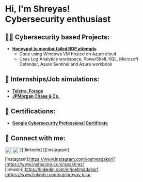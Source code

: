 <h1>Hi, I'm Shreyas! <br/>Cybersecurity enthusiast</h1>

<h2>👨‍💻 Cybersecurity based Projects:</h2>

- <b>[Honeypot to monitor failed RDP attempts](https://github.com/issashrez/Honeypot)</b>
  - Done using Windows VM hosted on Azure cloud
  - Uses Log Analytics workspace, PowerShell, KQL, Microsoft Defender, Azure Sentinel and Azure workbook

<h2>🏢 Internships/Job simulations: </h2>

- <b>[Telstra, Forage](https://forage-uploads-prod.s3.amazonaws.com/completion-certificates/Telstra%20AU/RNhbu8QnDzthwynEf_Telstra_YrQxDDjmiXJXA9CrB_1697739325355_completion_certificate.pdf)</b>
- <b>[JPMorgan Chase & Co.](https://forage-uploads-prod.s3.amazonaws.com/completion-certificates/J.P.%20Morgan/gWbW5qHAChqQBGWpA_JPMorgan%20Chase%20&%20Co._YrQxDDjmiXJXA9CrB_1698766182570_completion_certificate.pdf)</b>

<h2>📃 Certifications: </h2>

- <b>[Google Cybersecurity Professional Certificate](https://www.coursera.org/account/accomplishments/professional-cert/S3NKY5GLQ3EV)</b>

<h2> 🤳 Connect with me:</h2>

[<img align="left" alt="JoshMadakor | LinkedIn" width="22px" src="https://cdn2.iconfinder.com/data/icons/social-media-2285/512/1_Linkedin_unofficial_colored_svg-512.png" />][linkedin]
[<img align="left" alt="JoshMadakor | Instagram" width="22px" src="https://cdn2.iconfinder.com/data/icons/social-media-2285/512/1_Instagram_colored_svg_1-512.png" />][instagram]

[instagram]:https://www.instagram.com/joshmadakor/](https://www.instagram.com/issashrez/
[linkedin]:https://linkedin.com/in/joshmadakor](https://www.linkedin.com/in/shreyas-biju/

<!--
**joshmadakor1/joshmadakor1** is a ✨ _special_ ✨ repository because its `README.md` (this file) appears on your GitHub profile.

Here are some ideas to get you started:

- 🔭 I’m currently working on ...
- 🌱 I’m currently learning ...
- 👯 I’m looking to collaborate on ...
- 🤔 I’m looking for help with ...
- 💬 Ask me about ...
- 📫 How to reach me: ...
- 😄 Pronouns: ...
- ⚡ Fun fact: ...
-->
